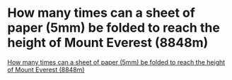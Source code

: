 # How many times can a sheet of paper (5mm) be folded to reach the height of Mount Everest (8848m)
[How many times can a sheet of paper (5mm) be folded to reach the height of Mount Everest (8848m)](https://aiwithcloud.com/2022/09/15/how_many_times_can_a_sheet_of_paper_5mm_be_folded_to_reach_the_height_of_mount_everest_8848m/)